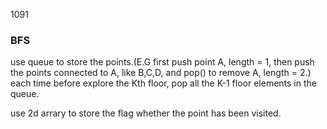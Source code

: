 1091

### BFS
use queue to store the points.(E.G  first push point A, length = 1, then push the points connected to A, like B,C,D, and pop() to remove A, length = 2.)
each time before explore the Kth floor, pop all the K-1 floor elements in the queue.

use 2d arrary to store the flag whether the point has been visited.